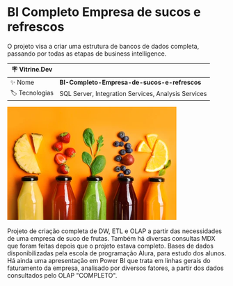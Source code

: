 # BI Completo Empresa de sucos e refrescos
O projeto visa a criar uma estrutura de bancos de dados completa, passando por todas as etapas de business intelligence.

| :placard: Vitrine.Dev |     |
| -------------  | --- |
| :sparkles: Nome        | **BI-Completo-Empresa-de-sucos-e-refrescos**
| :label: Tecnologias | SQL Server, Integration Services, Analysis Services

![](/sucos.bmp#vitrinedev)

Projeto de criação completa de DW, ETL e OLAP a partir das necessidades de uma empresa de suco de frutas.
Também há diversas consultas MDX que foram feitas depois que o projeto estava completo.
Bases de dados disponibilizadas pela escola de programação Alura, para estudo dos alunos.
Há ainda uma apresentação em Power BI que trata em linhas gerais do faturamento da empresa, analisado por diversos fatores, a partir dos dados  consultados pelo OLAP "COMPLETO".
